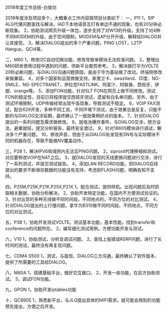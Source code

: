 2018年度工作总结-白俊剑

2018年度涉及项目多个，大概重点工作内容按项目分类如下：
一，P11
1，SIP ALG代理问题查找与解决。IAD下本地语音互打有单边不通的现象，也有20分钟必断现象。
2，协助测试网页升级一体包，逐步支持了对W13的升级，支持了对4种不同MODEM的升级，由于空间限制，MODEM与AP分开升级，解释给DIALOG并让其接受。
3，解决DIALOG提出的多个严重问题，PING LOST，L2TP Hangup，QCI4等。

二，M60
1，修改I2C自动切换功能，修改导致单模块无法校准问题。
2，整理出M60研发使用过程中遇到的问题，供新平台裁剪参考。
3，解决拨打华为VOLTE 20秒必断问题，与DIALOG沟通问题原因，是由于华为基站做了改动，终端侧修改来做兼容。
4，对多个国家和运营商做支持，斯里兰卡、swaziland、印度、NG-SMILE、NG-SPECTRANET、伊拉克FASTLINK、阿富汁、阿联酋、西班牙、伊朗、orange等。
5，添加FON功能，针对SLT FON在网页上做不同修改。测试FON的稳定性，目前已将程序提交西班牙测试，遗留有白名单问题。另外，由于测试环境限制，UDP传输经常出现午饭现象，导致测试不稳定。
6，VOIP FAX测试，配合629开发，多种不同工具，不同环境下测试，由于效果总是反复，只能不断的与DIALOG交涉延期，最终确认了一版效果稍好点的版本。
7，针对DIALOG提出的一系列问题及需求做修改。
8，就电池爆炸事件，与DIALOG交涉，想方设法，避重就轻，提交分析报告，最终安全渡过。
9，针对1860S模块进行调试，解决多个严重问题。
10，修改声音，但由于从DIALOG处发现有SN号与实际模块不同的机器存在，导致不能做NV覆盖动作。

三，P28
1，解决IPV6局域网内无法互PING问题。
2，siproxd代理移植和测试。对应要修改VOIP在NAT之后。
3，就DIALOG发现的天线更换问题进行交涉，进行了一系列测试，并提交测试报告。
4，添加LAN RECORD功能，但DIALOG后续提出的要求不断保存数据的功能没有支持，考虑到FLASH问题，明确告知不支持。

四，P25M,P25K,P21K,P25X,P21X
1，配合测试，提供样机。出现问题后及时抓取相关数据，协助分析解决。
2，协助开发特定功能，在国内不方便测试验证的。
3，针对出货的多种天线做不同时间段，不同地点的，不同方位的对比测试。
4，针对DIALOG提出的上行慢问题，拿华为B310做不同时间段，不同地点，不同方位的对比测试。

五，P38
1，协助开发测试VOLTE。测试基本功能，基本性能。找到transfer和conference的问题所在。
2，编写细化测试用例，方便功能开发与测试。

六，V10
1，协助测试，分析及调试问题。
2，查找上报错误RSRP问题，进行了长时间的测试，最终没有再复现问题。

七，CDMA S500
1，测试，与盈信、DIALOG三方沟通，最终确认了软件版本，提供了所需要的工具给DIALOG。

八，M60A
1，搭建基础平台，做好交互接口。
2，开发一些功能，在前方协助测试。
3，调试FON功能。

九，GPON
1，协助开发iptables功能

十，QC8905
1，熟悉新平台，与JLQ提出具体的MIFI需求。就可能会用到的功能预先提出，方便之后开发。